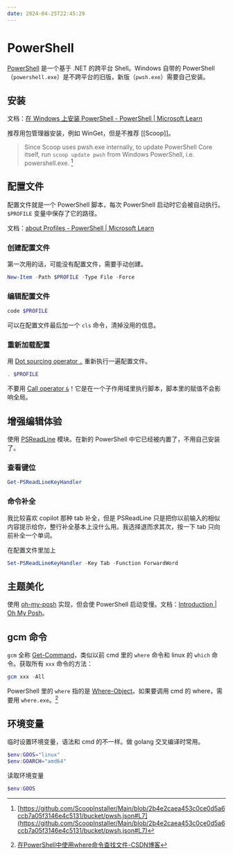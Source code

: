 ```yaml
---
date: 2024-04-25T22:45:29
---
```


# PowerShell

[PowerShell](https://github.com/PowerShell/PowerShell) 是一个基于 .NET 的跨平台 Shell。Windows 自带的 PowerShell（`powershell.exe`）是不跨平台的旧版，新版（`pwsh.exe`）需要自己安装。

## 安装

文档：[在 Windows 上安装 PowerShell - PowerShell | Microsoft Learn](https://learn.microsoft.com/zh-cn/powershell/scripting/install/installing-powershell-on-windows)

推荐用包管理器安装，例如 WinGet，但是不推荐 [[Scoop]]。

> Since Scoop uses pwsh.exe internally, to update PowerShell Core itself, run `scoop update pwsh` from Windows PowerShell, i.e. powershell.exe. [^1]

## 配置文件

配置文件就是一个 PowerShell 脚本，每次 PowerShell 启动时它会被自动执行。`$PROFILE` 变量中保存了它的路径。

文档：[about Profiles - PowerShell | Microsoft Learn](https://learn.microsoft.com/en-us/powershell/module/microsoft.powershell.core/about/about_profiles)

### 创建配置文件

第一次用的话，可能没有配置文件，需要手动创建。

``` powershell
New-Item -Path $PROFILE -Type File -Force
```

### 编辑配置文件

``` powershell
code $PROFILE
```

可以在配置文件最后加一个 `cls` 命令，清掉没用的信息。

### 重新加载配置

用 [Dot sourcing operator `.`](https://learn.microsoft.com/en-us/powershell/module/microsoft.powershell.core/about/about_operators#dot-sourcing-operator-) 重新执行一遍配置文件。

``` powershell
. $PROFILE
```

不要用 [Call operator `&`](https://learn.microsoft.com/en-us/powershell/module/microsoft.powershell.core/about/about_operators?view=powershell-7.4#call-operator-)！它是在一个子作用域里执行脚本，脚本里的赋值不会影响全局。

## 增强编辑体验

使用 [PSReadLine](https://github.com/PowerShell/PSReadLine) 模块。在新的 PowerShell 中它已经被内置了，不用自己安装了。

### 查看键位

``` powershell
Get-PSReadLineKeyHandler
```

### 命令补全

我比较喜欢 copilot 那种 tab 补全，但是 PSReadLine 只是把你以前输入的相似内容提示给你，整行补全基本上没什么用。我选择退而求其次，按一下 tab 只向前补全一个单词。

在配置文件里加上

``` powershell
Set-PSReadLineKeyHandler -Key Tab -Function ForwardWord
```

## 主题美化

使用 [oh-my-posh](https://github.com/JanDeDobbeleer/oh-my-posh) 实现，但会使 PowerShell 启动变慢。文档：[Introduction | Oh My Posh](https://ohmyposh.dev/docs/)。

## gcm 命令

`gcm` 全称 [Get-Command](https://learn.microsoft.com/en-us/powershell/module/microsoft.powershell.core/get-command)，类似以前 cmd 里的 `where` 命令和 linux 的 `which` 命令。获取所有 `xxx` 命令的方法：

``` powershell
gcm xxx -All
```

PowerShell 里的 `where` 指的是 [Where-Object](https://learn.microsoft.com/en-us/powershell/module/microsoft.powershell.core/where-object)。如果要调用 cmd 的 where，需要用 `where.exe`。[^2]

## 环境变量

临时设置环境变量，语法和 cmd 的不一样。做 golang 交叉编译时常用。

``` powershell
$env:GOOS="linux"
$env:GOARCH="amd64"
```

读取环境变量

``` powershell
$env:GOOS
```

[^1]: [https://github.com/ScoopInstaller/Main/blob/2b4e2caea453c0ce0d5a6ccb7a05f3146e4c5131/bucket/pwsh.json#L7](https://github.com/ScoopInstaller/Main/blob/2b4e2caea453c0ce0d5a6ccb7a05f3146e4c5131/bucket/pwsh.json#L7)
[^2]: [在PowerShell中使用where命令查找文件-CSDN博客](https://blog.csdn.net/mighty13/article/details/119880762)
